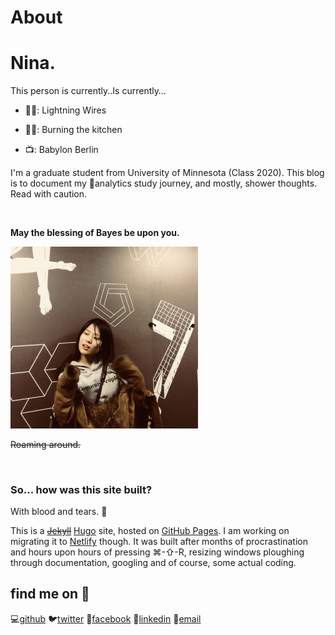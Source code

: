# About


# Nina.

This person is currently..Is currently…

- :walking_woman:: Lightning Wires

- :woman_cook:: Burning the kitchen
- 📺: Babylon Berlin



I'm a graduate student from University of Minnesota (Class 2020). This blog is to document my 🎒analytics study journey, and mostly, shower thoughts. Read with caution. 

<br>

**May the blessing of Bayes be upon you.**

<img src="pi.jpeg" width="300" >

~~Roaming around.~~

<br>



### So... how was this site built?

With blood and tears. :grimacing:

This is a ~~[Jekyll](http://jekyllrb.com/)~~ [Hugo](https://gohugo.io/) site, hosted on [GitHub Pages](https://pages.github.com/). I am working on migrating it to [Netlify](https://www.netlify.com/) though. It was built  after months of procrastination and hours upon hours of pressing ⌘-⇧-R, resizing windows ploughing through documentation, googling and of course, some actual coding. 




## find me on 🖖

💻[github](https://github.com/hyper-potato)
🐦[twitter](https://twitter.com/mandy_nii)
👬[facebook](https://www.facebook.com/hypergorillaz)
💼[linkedin](https://www.linkedin.com/in/xue-nina/)
📧[email](xueni.nina@gmail.com)

<br>

<br>

